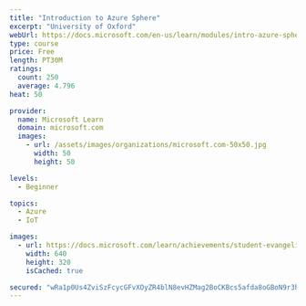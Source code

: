 ```yaml
---
title: "Introduction to Azure Sphere"
excerpt: "University of Oxford"
webUrl: https://docs.microsoft.com/en-us/learn/modules/intro-azure-sphere/
type: course
price: Free
length: PT30M
ratings:
  count: 250
  average: 4.796
heat: 50

provider:
  name: Microsoft Learn
  domain: microsoft.com
  images:
    - url: /assets/images/organizations/microsoft.com-50x50.jpg
      width: 50
      height: 50

levels:
  - Beginner

topics:
  - Azure
  - IoT

images:
  - url: https://docs.microsoft.com/learn/achievements/student-evangelism/introduction-to-azure-sphere-social.png
    width: 640
    height: 320
    isCached: true

secured: "wRa1p0Us4ZviSzFcycGFvXOyZR4blN8evHZMag2BoCKBcs5afda8oGBoN9r3hFHjSqbDJ725ETLdUdMJf+XYMSZyzThYDPCghaEDDoaKRhqTgdBeGzLVjFs90QO7rbQc5eak8n0+oJzUWVFdSa6ICEd2J/V6/qvzks2FifBy38Y/uY08IQyk/SVsYJZO+yWrPDbDemr4Y6eDnDXTaTrMq6bKzHReqL7zqp9d/MluMaJySYU/fnjzgYZls6XnZxlsOYxosQ28ewm58JVh/wD56WfuyTlCiaOPNa60+a1bJNtx7rzbD3QF78BFyhPrnlsosbnW/BKFL0qQykhgisvPQ2NTJr5p84lHAxEIx2YntaBdKz7I0yxTUpaaEG3zhqp6RCu2v19HL+FIEWw0KdgVlXS+UefvGX3+tq0P9CQENiQ=;igeQsc7oG3rDD9wLEKWEdQ=="
---
```


